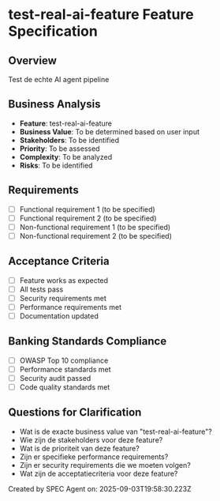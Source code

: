 # test-real-ai-feature Feature Specification

## Overview
Test de echte AI agent pipeline

## Business Analysis
- **Feature**: test-real-ai-feature
- **Business Value**: To be determined based on user input
- **Stakeholders**: To be identified
- **Priority**: To be assessed
- **Complexity**: To be analyzed
- **Risks**: To be identified

## Requirements
- [ ] Functional requirement 1 (to be specified)
- [ ] Functional requirement 2 (to be specified)
- [ ] Non-functional requirement 1 (to be specified)
- [ ] Non-functional requirement 2 (to be specified)

## Acceptance Criteria
- [ ] Feature works as expected
- [ ] All tests pass
- [ ] Security requirements met
- [ ] Performance requirements met
- [ ] Documentation updated

## Banking Standards Compliance
- [ ] OWASP Top 10 compliance
- [ ] Performance standards met
- [ ] Security audit passed
- [ ] Code quality standards met

## Questions for Clarification
- Wat is de exacte business value van "test-real-ai-feature"?
- Wie zijn de stakeholders voor deze feature?
- Wat is de prioriteit van deze feature?
- Zijn er specifieke performance requirements?
- Zijn er security requirements die we moeten volgen?
- Wat zijn de acceptatiecriteria voor deze feature?

Created by SPEC Agent on: 2025-09-03T19:58:30.223Z
